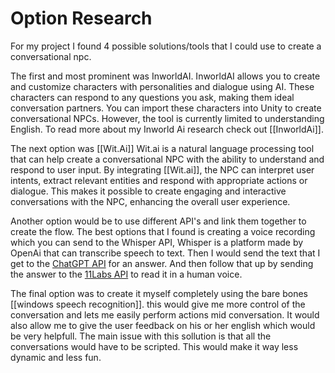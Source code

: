 # Option Research

For my project I found 4 possible solutions/tools that I could use to create a conversational npc.

The first and most prominent was InworldAI.
InworldAI allows you to create and customize characters with personalities and dialogue using AI. These characters can respond to any questions you ask, making them ideal conversation partners. You can import these characters into Unity to create conversational NPCs. However, the tool is currently limited to understanding English. To read more about my Inworld Ai research check out [[InworldAi]].

The next option was [[Wit.Ai]]
Wit.ai is a natural language processing tool that can help create a conversational NPC with the ability to understand and respond to user input. By integrating [[Wit.ai]], the NPC can interpret user intents, extract relevant entities and respond with appropriate actions or dialogue. This makes it possible to create engaging and interactive conversations with the NPC, enhancing the overall user experience. 

Another option would be to use different API's and link them together to create the flow. The best options that I found is creating a voice recording which you can send to the Whisper API, Whisper is a platform made by OpenAi that can transcribe speech to text. Then I would send the text that I get to the [ChatGPT API](/Research%20Documents/ChatGPT%20API.md) for an answer. And then follow that up by sending the answer to the [11Labs API](/Research%20Documents/11Labs.md) to read it in a human voice.

The final option was to create it myself completely using the bare bones [[windows speech recognition]]. this would give me more control of the conversation and lets me easily perform actions mid conversation. It would also allow me to give the user feedback on his or her english which would be very helpfull. The main issue with this sollution is that all the conversations would have to be scripted. This would make it way less dynamic and less fun.

